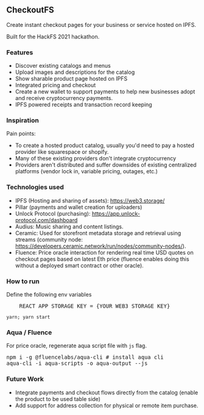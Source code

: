 <!--
<p align='center'>
    <img src='./img/logo_sq.png' width=600/>
</p> -->

## CheckoutFS

Create instant checkout pages for your business or service hosted on IPFS.

Built for the HackFS 2021 hackathon.

### Features

- Discover existing catalogs and menus
- Upload images and descriptions for the catalog
- Show sharable product page hosted on IPFS
- Integrated pricing and checkout
- Create a new wallet to support payments to help new businesses adopt and receive cryptocurrency payments.
- IPFS powered receipts and transaction record keeping

### Inspiration

Pain points:

- To create a hosted product catalog, usually you'd need to pay a hosted provider like squarespace or shopify.
- Many of these existing providers don't integrate cryptocurrency
- Providers aren't distributed and suffer downsides of existing centralized platforms (vendor lock in, variable pricing, outages, etc.)

### Technologies used

- IPFS (Hosting and sharing of assets): https://web3.storage/
- Pillar (payments and wallet creation for uploaders)
- Unlock Protocol (purchasing): https://app.unlock-protocol.com/dashboard
- Audius: Music sharing and content listings.
- Ceramic: Used for storefront metadata storage and retrieval using streams (community node: https://developers.ceramic.network/run/nodes/community-nodes/).
- Fluence: Price oracle interaction for rendering real time USD quotes on checkout pages based on latest Eth price (fluence enables doing this without a deployed smart contract or other oracle).

### How to run

Define the following env variables

<pre>
    REACT_APP_STORAGE_KEY = {YOUR_WEB3_STORAGE_KEY}
</pre>

`yarn; yarn start`

### Aqua / Fluence

For price oracle, regenerate aqua script file with `js` flag.

<pre>
npm i -g @fluencelabs/aqua-cli # install aqua cli
aqua-cli -i aqua-scripts -o aqua-output --js
</pre>

<!--
Demo flow:
1. Intro
2. Assets (IPFS / filecoin)
3. Upload (IPFS / filecoin)
4. Generate CID with hosted content (IPFS / filecoin)
5. QR Code for page.
6. Preview page (fluence, ceramic)
7. Show checkout modal (unlock).
8. Generate wallet to receive funds (pillar)

-->

### Future Work

- Integrate payments and checkout flows directly from the catalog (enable the product to be used table side)
- Add support for address collection for physical or remote item purchase.

<!--
### Other links
* https://www.notion.so/Prizes-HackFS-d2aeebcda5694c7a9c06dc7aa2b7a2d8
* https://www.qr-code-generator.com/qr-code-api/?target=api-ad

React
* https://www.npmjs.com/package/react-catalog-view
* https://www.npmjs.com/package/react-image-gallery

-->
